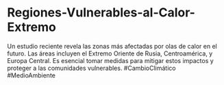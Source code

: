 # Regiones-Vulnerables-al-Calor-Extremo
Un estudio reciente revela las zonas más afectadas por olas de calor en el futuro. Las áreas incluyen el Extremo Oriente de Rusia, Centroamérica, y Europa Central. Es esencial tomar medidas para mitigar estos impactos y proteger a las comunidades vulnerables. #CambioClimático #MedioAmbiente
